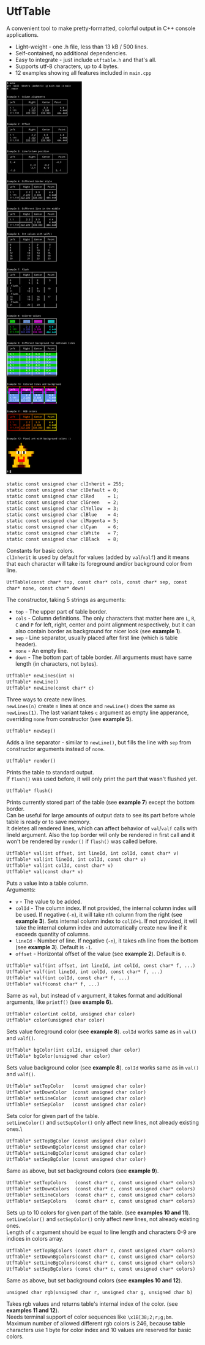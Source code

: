 UtfTable
===============

A convenient tool to make pretty-formatted, colorful output in C++ console applications.
 * Light-weight - one .h file, less than 13 kB / 500 lines.
 * Self-contained, no additional dependencies.
 * Easy to integrate - just include `utftable.h` and that's all.
 * Supports utf-8 characters, up to 4 bytes.
 * 12 examples showing all features included in `main.cpp`

![screenshot](/Screenshot.png)

```
static const unsigned char clInherit = 255;
static const unsigned char clDefault = 0;
static const unsigned char clRed     = 1;
static const unsigned char clGreen   = 2;
static const unsigned char clYellow  = 3;
static const unsigned char clBlue    = 4;
static const unsigned char clMagenta = 5;
static const unsigned char clCyan    = 6;
static const unsigned char clWhite   = 7;
static const unsigned char clBlack   = 8;
```
Constants for basic colors. \
`clInherit` is used by default for values (added by `val`/`valf`) and it means that each character will take its foreground and/or background color from line.


```
UtfTable(const char* top, const char* cols, const char* sep, const char* none, const char* down)
```
The constructor, taking 5 strings as arguments:
 * `top`  - The upper part of table border.
 * `cols` - Column definitions. The only characters that matter here are `L`, `R`, `C` and `P` for left, right, center and point alignment respectively, but it can also contain border as background for nicer look (see **example 1**).
 * `sep`  - Line separator, usually placed after first line (which is table header).
 * `none` - An empty line.
 * `down` - The bottom part of table border.
All arguments must have same length (in characters, not bytes).


```
UtfTable* newLines(int n)
UtfTable* newLine()
UtfTable* newLine(const char* c)
```
Three ways to create new lines.\
`newLines(n)` create `n` lines at once and `newLine()` does the same as `newLines(1)`.
The last variant takes `c` argument as empty line apperance, overriding `none` from constructor (see **example 5**).


```
UtfTable* newSep()
```
Adds a line separator - similar to `newLine()`, but fills the line with `sep` from constructor arguments instead of `none`.


```
UtfTable* render()
```
Prints the table to standard output.\
If `flush()` was used before, it will only print the part that wasn't flushed yet.


```
UtfTable* flush()
```
Prints currently stored part of the table (see **example 7**) except the bottom border.\
Can be useful for large amounts of output data to see its part before whole table is ready or to save memory.\
It deletes all rendered lines, which can affect behavior of `val`/`valf` calls with lineId argument. Also the top border will only be rendered in first call and it won't be rendered by `render()` if `flush()` was called before.


```
UtfTable* val(int offset, int lineId, int colId, const char* v)
UtfTable* val(int lineId, int colId, const char* v)
UtfTable* val(int colId, const char* v)
UtfTable* val(const char* v)
```
Puts a value into a table column.\
Arguments:
 * `v`      - The value to be added.
 * `colId`  - The column index. If not provided, the internal column index will be used. If negative (`-n`), it will take `n`th column from the right (see **example 3**). Sets internal column index to `colId+1`. If not provided, it will take the internal column index and automatically create new line if it exceeds quantity of columns.
 * `lineId` - Number of line. If negative (`-n`), it takes `n`th line from the bottom (see **example 3**). Default is `-1`.
 * `offset` - Horizontal offset of the value (see **example 2**). Default is `0`.


```
UtfTable* valf(int offset, int lineId, int colId, const char* f, ...)
UtfTable* valf(int lineId, int colId, const char* f, ...)
UtfTable* valf(int colId, const char* f, ...)
UtfTable* valf(const char* f, ...)
```
Same as `val`, but instead of `v` argument, it takes format and additional arguments, like `printf()` (see **example 6**).


```
UtfTable* color(int colId, unsigned char color)
UtfTable* color(unsigned char color)
```
Sets value foreground color (see **example 8**). `colId` works same as in `val()` and `valf()`.


```
UtfTable* bgColor(int colId, unsigned char color)
UtfTable* bgColor(unsigned char color)
```
Sets value background color (see **example 8**). `colId` works same as in `val()` and `valf()`.


```
UtfTable* setTopColor   (const unsigned char color)
UtfTable* setDownColor  (const unsigned char color)
UtfTable* setLineColor  (const unsigned char color)
UtfTable* setSepColor   (const unsigned char color)
```
Sets color for given part of the table.\
`setLineColor()` and `setSepColor()` only affect new lines, not already existing ones.\


```
UtfTable* setTopBgColor (const unsigned char color)
UtfTable* setDownBgColor(const unsigned char color)
UtfTable* setLineBgColor(const unsigned char color)
UtfTable* setSepBgColor (const unsigned char color)
```
Same as above, but set background colors (see **example 9**).

```
UtfTable* setTopColors   (const char* c, const unsigned char* colors)
UtfTable* setDownColors  (const char* c, const unsigned char* colors)
UtfTable* setLineColors  (const char* c, const unsigned char* colors)
UtfTable* setSepColors   (const char* c, const unsigned char* colors)
```
Sets up to 10 colors for given part of the table. (see **examples 10 and 11**).\
`setLineColor()` and `setSepColor()` only affect new lines, not already existing ones.\
Length of `c` argument should be equal to line length and characters 0-9 are indices in colors array.


```
UtfTable* setTopBgColors (const char* c, const unsigned char* colors)
UtfTable* setDownBgColors(const char* c, const unsigned char* colors)
UtfTable* setLineBgColors(const char* c, const unsigned char* colors)
UtfTable* setSepBgColors (const char* c, const unsigned char* colors)
```
Same as above, but set background colors (see **examples 10 and 12**).


```
unsigned char rgb(unsigned char r, unsigned char g, unsigned char b)
```
Takes rgb values and returns table's internal index of the color. (see **examples 11 and 12**).\
Needs terminal support of color sequences like `\x1B[38;2;r;g;bm`.\
Maximum number of allowed different rgb colors is 246, because table characters use 1 byte for color index and 10 values are reserved for basic colors.

